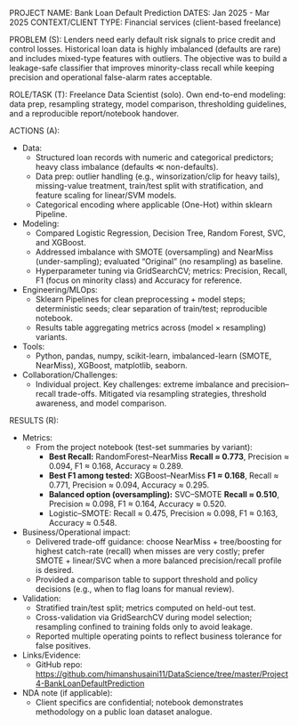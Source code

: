 PROJECT NAME: Bank Loan Default Prediction
DATES: Jan 2025 - Mar 2025
CONTEXT/CLIENT TYPE: Financial services (client-based freelance)

PROBLEM (S):
Lenders need early default risk signals to price credit and control losses. Historical loan data is highly imbalanced (defaults are rare) and includes mixed-type features with outliers. The objective was to build a leakage-safe classifier that improves minority-class recall while keeping precision and operational false-alarm rates acceptable.

ROLE/TASK (T):
Freelance Data Scientist (solo). Own end-to-end modeling: data prep, resampling strategy, model comparison, thresholding guidelines, and a reproducible report/notebook handover.

ACTIONS (A):
- Data:
  - Structured loan records with numeric and categorical predictors; heavy class imbalance (defaults ≪ non-defaults).
  - Data prep: outlier handling (e.g., winsorization/clip for heavy tails), missing-value treatment, train/test split with stratification, and feature scaling for linear/SVM models.
  - Categorical encoding where applicable (One-Hot) within sklearn Pipeline.
- Modeling:
  - Compared Logistic Regression, Decision Tree, Random Forest, SVC, and XGBoost.
  - Addressed imbalance with SMOTE (oversampling) and NearMiss (under-sampling); evaluated “Original” (no resampling) as baseline.
  - Hyperparameter tuning via GridSearchCV; metrics: Precision, Recall, F1 (focus on minority class) and Accuracy for reference.
- Engineering/MLOps:
  - Sklearn Pipelines for clean preprocessing + model steps; deterministic seeds; clear separation of train/test; reproducible notebook.
  - Results table aggregating metrics across (model × resampling) variants.
- Tools:
  - Python, pandas, numpy, scikit-learn, imbalanced-learn (SMOTE, NearMiss), XGBoost, matplotlib, seaborn.
- Collaboration/Challenges:
  - Individual project. Key challenges: extreme imbalance and precision–recall trade-offs. Mitigated via resampling strategies, threshold awareness, and model comparison.

RESULTS (R):
- Metrics:
  - From the project notebook (test-set summaries by variant):
    - **Best Recall:** RandomForest–NearMiss **Recall ≈ 0.773**, Precision ≈ 0.094, F1 ≈ 0.168, Accuracy ≈ 0.289.
    - **Best F1 among tested:** XGBoost–NearMiss **F1 ≈ 0.168**, Recall ≈ 0.771, Precision ≈ 0.094, Accuracy ≈ 0.295.
    - **Balanced option (oversampling):** SVC–SMOTE **Recall ≈ 0.510**, Precision ≈ 0.098, F1 ≈ 0.164, Accuracy ≈ 0.520.
    - Logistic–SMOTE: Recall ≈ 0.475, Precision ≈ 0.098, F1 ≈ 0.163, Accuracy ≈ 0.548.
- Business/Operational impact:
  - Delivered trade-off guidance: choose NearMiss + tree/boosting for highest catch-rate (recall) when misses are very costly; prefer SMOTE + linear/SVC when a more balanced precision/recall profile is desired.
  - Provided a comparison table to support threshold and policy decisions (e.g., when to flag loans for manual review).
- Validation:
  - Stratified train/test split; metrics computed on held-out test.
  - Cross-validation via GridSearchCV during model selection; resampling confined to training folds only to avoid leakage.
  - Reported multiple operating points to reflect business tolerance for false positives.
- Links/Evidence:
  - GitHub repo: https://github.com/himanshusaini11/DataScience/tree/master/Project4-BankLoanDefaultPrediction
- NDA note (if applicable):
  - Client specifics are confidential; notebook demonstrates methodology on a public loan dataset analogue.
